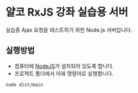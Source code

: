 # 얄코 RxJS 강좌 실습용 서버
실습중 Ajax 요청을 테스트하기 위한 Node.js 서버입니다.

## 실행방법
* 컴퓨터에 <a href="https://nodejs.org/en/" target="_blank">NodeJS</a>가 설치되어 있도록 합니다.
* 프로젝트 폴더에서 아래 명령어로 실행합니다.
```bash
node dist/main
```
